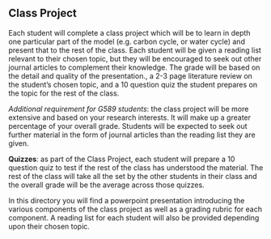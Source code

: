 ## Class Project

Each student will complete a class project which will be to learn in depth one particular part of the model (e.g. carbon cycle, or water cycle) and present that to the rest of the class. Each student will be given a reading list relevant to their chosen topic, but they will be encouraged to seek out other journal articles to complement their knowledge. The grade will be based on the detail and quality of the presentation., a 2-3 page literature review on the student’s chosen topic, and a 10 question quiz the student prepares on the topic for the rest of the class.

*Additional requirement for G589 students*: the class project will be more extensive and based on your research interests. It will make up a greater percentage of your overall grade. Students will be expected to seek out further material in the form of journal articles than the reading list they are given.

**Quizzes**: as part of the Class Project, each student will prepare a 10 question quiz to test if the rest of the class has understood the material. The rest of the class will take all the set by the other students in their class and the overall grade will be the average across those quizzes.

In this directory you will find a powerpoint presentation introducing the various components of the class project as well as a grading rubric for each component. A reading list for each student will also be provided depending upon their chosen topic.
